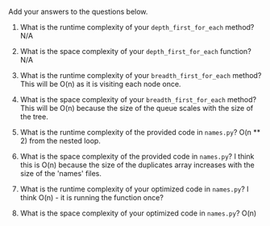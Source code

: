 Add your answers to the questions below.

1. What is the runtime complexity of your `depth_first_for_each` method? N/A

2. What is the space complexity of your `depth_first_for_each` function? N/A

3. What is the runtime complexity of your `breadth_first_for_each` method? This will be O(n) as it is visiting each node once.

4. What is the space complexity of your `breadth_first_for_each` method? This will be O(n) because the size of the queue scales with the size of the tree.

5) What is the runtime complexity of the provided code in `names.py`? O(n \*\* 2) from the nested loop.

6) What is the space complexity of the provided code in `names.py`? I think this is O(n) because the size of the duplicates array increases with the size of the 'names' files.

7) What is the runtime complexity of your optimized code in `names.py`? I think O(n) - it is running the function once?

8) What is the space complexity of your optimized code in `names.py`? O(n)
